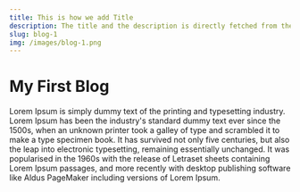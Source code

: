 ```yaml
---
title: This is how we add Title
description: The title and the description is directly fetched from the blog content and dynamically displayed here along with the image😉
slug: blog-1
img: /images/blog-1.png
---
```

# My First Blog

Lorem Ipsum is simply dummy text of the printing and typesetting industry. Lorem Ipsum has been the industry's standard dummy text ever since the 1500s, when an unknown printer took a galley of type and scrambled it to make a type specimen book. It has survived not only five centuries, but also the leap into electronic typesetting, remaining essentially unchanged. It was popularised in the 1960s with the release of Letraset sheets containing Lorem Ipsum passages, and more recently with desktop publishing software like Aldus PageMaker including versions of Lorem Ipsum.
